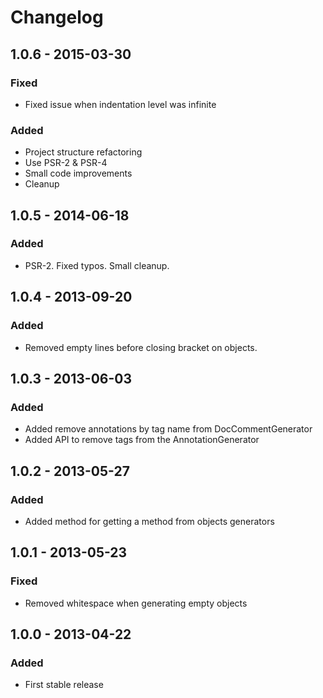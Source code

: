 # Changelog

## 1.0.6 - 2015-03-30

### Fixed
- Fixed issue when indentation level was infinite

### Added
- Project structure refactoring
- Use PSR-2 & PSR-4
- Small code improvements
- Cleanup

## 1.0.5 - 2014-06-18

### Added
- PSR-2. Fixed typos. Small cleanup.

## 1.0.4 - 2013-09-20

### Added
- Removed empty lines before closing bracket on objects.

## 1.0.3 - 2013-06-03

### Added
- Added remove annotations by tag name from DocCommentGenerator
- Added API to remove tags from the AnnotationGenerator

## 1.0.2 - 2013-05-27

### Added
- Added method for getting a method from objects generators

## 1.0.1 - 2013-05-23

### Fixed
- Removed whitespace when generating empty objects

## 1.0.0 - 2013-04-22

### Added
- First stable release
